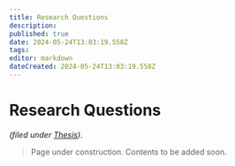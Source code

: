 ```yaml
---
title: Research Questions
description: 
published: true
date: 2024-05-24T13:03:19.558Z
tags: 
editor: markdown
dateCreated: 2024-05-24T13:03:19.558Z
---
```


# Research Questions

*(filed under [Thesis](/opendott/thesis))*.

> Page under construction. Contents to be added soon.
